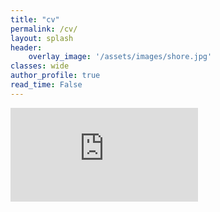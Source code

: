 ```yaml
---
title: "cv"
permalink: /cv/
layout: splash
header:
    overlay_image: '/assets/images/shore.jpg'
classes: wide
author_profile: true
read_time: False
---
```



<embed src="https://elkosik.github.io/assets/pdf/KosikEena_Resume.pdf" type="application/pdf" />
